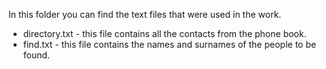 In this folder you can find the text files that were used in the work.


* directory.txt - this file contains all the contacts from the phone book.
* find.txt - this file contains the names and surnames of the people to be found.
